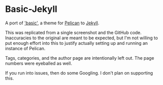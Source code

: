 # Basic-Jekyll
A port of ['basic'](https://github.com/getpelican/pelican-themes/tree/master/basic), a theme for [Pelican](http://getpelican.com/) to [Jekyll](https://jekyllrb.com/).

This was replicated from a single screenshot and the GitHub code. Inaccuracies to the original are meant to be expected, but I'm not willing to put enough effort into this to justify actually setting up and running an instance of Pelican.

Tags, categories, and the author page are intentionally left out. The page numbers were eyeballed as well.

If you run into issues, then do some Googling. I don't plan on supporting this.